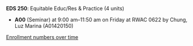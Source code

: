 **EDS 250**: Equitable Educ/Res & Practice (4 units)

- **A00** (Seminar) at 9:00 am–11:50 am on Friday at RWAC 0622 by Chung, Luz Marina (A01420150)

[Enrollment numbers over time](./EDS250.tsv)
